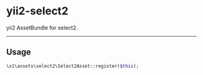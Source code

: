 yii2-select2
============

yii2 AssetBundle for select2.



---
Usage
-----


```php
\x1\assets\select2\Select2Asset::register($this);
```
